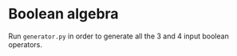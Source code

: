 # Boolean algebra

Run `generator.py` in order to generate all the 3 and 4 input boolean operators.
